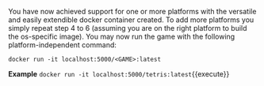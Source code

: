 You have now achieved support for one or more platforms with the versatile and easily extendible docker container created. To add more platforms you simply repeat step 4 to 6 (assuming you are on the right platform to build the os-specific image). You may now run the game with the following platform-independent command:

```docker run -it localhost:5000/<GAME>:latest```

**Example** `docker run -it localhost:5000/tetris:latest`{{execute}}


